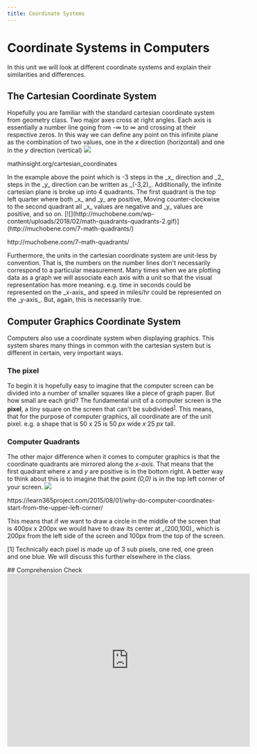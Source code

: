 ```yaml
---
title: Coordinate Systems
---
```


# Coordinate Systems in Computers
In this unit we will look at different coordinate systems and explain their similarities and differences.

## The Cartesian Coordinate System
Hopefully you are familiar with the standard cartesian coordinate system from geometry class. Two major axes cross at right angles. Each axis is essentially a number line going from _-∞_ to _∞_ and crossing at their respective zeros. In this way we can define any point on this infinite plane as the combination of two values, one in the _x_ direction (horizontal) and one in the _y_ direction (vertical) [![](https://learn365project.files.wordpress.com/2015/08/cartesian_coordinates.png)](https://learn365project.com/2015/08/01/why-do-computer-coordinates-start-from-the-upper-left-corner/)
<p class="caption">mathinsight.org/cartesian_coordinates</p>
In the example above the point which is -3 steps in the _x_ direction and _2_ steps in the _y_ direction can be written as _(-3,2)_. Additionally, the infinite cartesian plane is broke up into 4 quadrants. The first quadrant is the top left quarter where both _x_ and _y_ are positive, Moving counter-clockwise to the second quadrant all _x_ values are negative and _y_ values are positive, and so on.
[![](http://muchobene.com/wp-content/uploads/2018/02/math-quadrants-quadrants-2.gif)](http://muchobene.com/7-math-quadrants/)
<p class="caption">http://muchobene.com/7-math-quadrants/</p>
Furthermore, the units in the cartesian coordinate system are unit-less by convention. That is, the numbers on the number lines don't necessarily correspond to a particular measurement. Many times when we are plotting data as a graph we will associate each axis with a unit so that the visual representation has more meaning. e.g. time in seconds could be represented on the _x-axis_ and speed in miles/hr could be represented on the _y-axis_. But, again, this is necessarily true.

## Computer Graphics Coordinate System
Computers also use a coordinate system when displaying graphics. This system shares many things in common with the cartesian system but is different in certain, very important ways.

### The pixel
To begin it is hopefully easy to imagine that the computer screen can be divided into a number of smaller squares like a piece of graph paper. But how small are each grid? The fundamental unit of a computer screen is the **pixel**, a tiny square on the screen that can't be subdivided<sup>[1](#fn1)</sup>. This means, that for the purpose of computer graphics, all coordinate are of the unit pixel. e.g. a shape that is 50 x 25 is 50 _px_ wide _x_ 25 _px_ tall.

### Computer Quadrants
The other major difference when it comes to computer graphics is that the coordinate quadrants are mirrored along the _x-axis_. That means that the first quadrant where _x_ and _y_ are positive is in the bottom right. A better way to think about this is to imagine that the point _(0,0)_ is in the top left corner of your screen.
[![](https://learn365project.files.wordpress.com/2015/08/computer_coordinates.png)](https://learn365project.com/2015/08/01/why-do-computer-coordinates-start-from-the-upper-left-corner/)
<p class="caption">https://learn365project.com/2015/08/01/why-do-computer-coordinates-start-from-the-upper-left-corner/</p>
This means that if we want to draw a circle in the middle of the screen that is 400px x 200px we would have to draw its center at _(200,100)_ which is 200px from the left side of the screen and 100px from the top of the screen.
<p class="footnote" id="fn1">[1] Technically each pixel is made up of 3 sub pixels, one red, one green and one blue. We will discuss this further elsewhere in the class.</p>
## Comprehension Check
<iframe src="https://docs.google.com/forms/d/e/1FAIpQLSeNLSP1v9oUR3gMoEAfzbcFXqy19CErXV3yI4yxCBMEhNjqvQ/viewform?embedded=true" width="560" height="400" frameborder="0" marginheight="0" marginwidth="0">Loading...</iframe>
